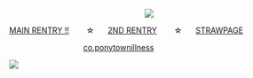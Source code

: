 <p align=center> <img src=https://komarev.com/ghpvc/?username=5th-child&color=b08fc3&style=flat-square&label=how+many+gummy+worms+i+ge>


[MAIN RENTRY !!](https://rentry.co/cirrussbaek)⠀⠀⠀☆⠀⠀ [2ND RENTRY](https://rentry.co/kajiyamafuuta-)⠀⠀⠀☆⠀⠀ [STRAWPAGE](https://5th-child.straw.page/)

⠀⠀⠀⠀⠀⠀⠀⠀⠀⠀⠀⠀⠀[co.ponytownillness](https://rentry.co/ponytownillness)

![](https://file.garden/ZeS9pBqOoVX2ptTR/yumeno%20bsd%20masuuuarred%20mayoi%20chibi?v=1720390463847)
